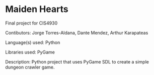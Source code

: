 # Maiden Hearts
Final project for CIS4930

Contibutors: Jorge Torres-Aldana, Dante Mendez, Arthur Karapateas

Language(s) used: Python

Libraries used: PyGame

Description: Python project that uses PyGame SDL to create a simple dungeon crawler game.
